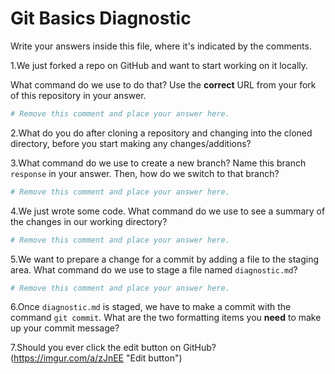 # Git Basics Diagnostic

Write your answers inside this file, where it's indicated by the comments.

1.We just forked a repo on GitHub and want to start working on it locally.

What command do we use to do that? Use the **correct** URL from your fork of
this repository in your answer.

```sh
# Remove this comment and place your answer here.
```

2.What do you do after cloning a repository and changing into the cloned
directory, before you start making any changes/additions?

<!-- Remove this comment and place your answer here. -->

3.What command do we use to create a new branch? Name this branch `response`
    in your answer. Then, how do we switch to that branch?

```sh
# Remove this comment and place your answer here.
```

4.We just wrote some code. What command do we use to see a summary of the
    changes in our working directory?

```sh
# Remove this comment and place your answer here.
```

5.We want to prepare a change for a commit by adding a file to the staging
area. What command do we use to stage a file named `diagnostic.md`?

```sh
# Remove this comment and place your answer here.
```

6.Once `diagnostic.md` is staged, we have to make a commit with the command `git commit`. What are the two formatting items you **need** to make up your commit message?

<!-- Remove this comment and place your answer here. -->

7.Should you ever click the edit button on GitHub?
(https://imgur.com/a/zJnEE "Edit button")

<!-- Remove this comment and place your answer here. -->
